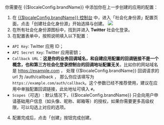 <IntegrationDetailCard :title="`在 ${$localeConfig.brandName} 填入 Twitter 应用配置`">

你需要在 {{$localeConfig.brandName}} 中添加你在上一步创建的应用的配置：

1. 在 [{{$localeConfig.brandName}} 控制台](https://console.authing.cn) 中，进入「社会化身份源」配置页面，点击「创建社会化身份源」开始选择与创建。
![](~@imagesZhCn/connections/Add-Social-Connections.png)
2. 在所有社会化身份源图标中，找到并进入 **Twitter** 社会化登录。
3. 在配置表单中，按照说明填入以下配置：

- `API Key`: Twitter 应用 ID；
- `API Secret Key`: Twitter 应用密钥；
- `Callback URL`：**这是你的业务回调域名，和自建应用配置的回调链接不是一个概念，也和第三方社会化登录控制台的回调地址配置无关**。比如你的网站域名是 https://example.com ， 处理 {{$localeConfig.brandName}} 回调请求的 url 为 /auth/callback ， 那么你应该填写为 `https://example.com/auth/callback`。这个参数已经不推荐使用，建议在应用中单独配置回调链接，此处地址可填入 `#`。
- `Scopes`（可选）: 默认情况下，{{$localeConfig.brandName}} 只会向用户申请基础用户信息（如头像、昵称、邮箱等）的授权，如果你需要更多高级权限，可以勾选上对应的选项。


4. 配置完成后，点击「创建」按钮完成创建。

</IntegrationDetailCard>